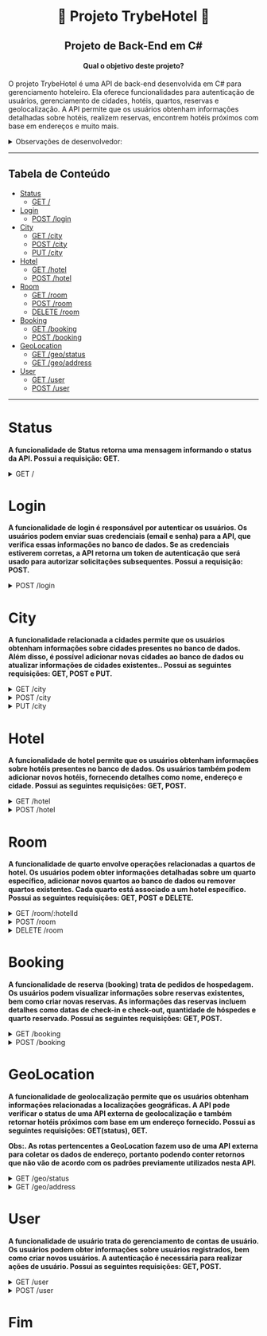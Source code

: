 <h1 align="center"> 🏨 Projeto TrybeHotel 🏨 </h1>

<h2 align="center">Projeto de Back-End em C#</h2>

<h4 align="center">Qual o objetivo deste projeto?</h4>

<p>O projeto TrybeHotel é uma API de back-end desenvolvida em C# para gerenciamento hoteleiro. Ela oferece funcionalidades para autenticação de usuários, gerenciamento de cidades, hotéis, quartos, reservas e geolocalização. A API permite que os usuários obtenham informações detalhadas sobre hotéis, realizem reservas, encontrem hotéis próximos com base em endereços e muito mais.</p>

<details>
<summary>Observações de desenvolvedor:</summary>

<br>
<p>1. O projeto faz uso da arquitetura MSC(Model, Service, Controller) para mais fácil manutenção e escalabilidade de código.</p>
<p>2. O projeto faz uso de Docker, possuindo um arquivo docker-compose que cria e inicia um container com o banco de dados.</p>
<p>3. O projeto faz uso de Entity Framework para facilitar, agilizar e simplificar o processo de requisição junto ao banco de dados.</p>
<p>4. O projeto faz uso de um sistema de autenticação e autorização utilizando JWT(Json Web Token), possuindo permissões de <strong>Cliente</strong> ou <strong>Administrador</strong>.</p>
<br>

</details>

------------

<h2>Tabela de Conteúdo</h2>

- [Status](#status)
  - [GET /](#get-)
- [Login](#login)
  - [POST /login](#post-login)
- [City](#city)
  - [GET /city](#get-city)
  - [POST /city](#post-city)
  - [PUT /city](#put-city)
- [Hotel](#hotel)
  - [GET /hotel](#get-hotel)
  - [POST /hotel](#post-hotel)
- [Room](#room)
  - [GET /room](#get-room)
  - [POST /room](#post-room)
  - [DELETE /room](#delete-room)
- [Booking](#booking)
  - [GET /booking](#get-booking)
  - [POST /booking](#post-booking)
- [GeoLocation](#geolocation)
  - [GET /geo/status](#get-geo-status)
  - [GET /geo/address](#get-geo-address)
- [User](#user)
  - [GET /user](#get-user)
  - [POST /user](#post-user)


------------

<h1>Status</h1>

<strong> A funcionalidade de Status retorna uma mensagem informando o status da API. Possui a requisição: GET.</strong>

<details>
<summary>GET /</summary>
<h3>GET /</h3>

<strong>Retorna um objeto com a "message" informando o status da API.</strong>

<strong>Endereço de requisição - [ GET `/` ]</strong>

<h4>Corpo da Requisição:</h4>

Não requer informação no corpo da requisição.

<h3>Respostas da API:</h3>

A resposta segue o formato abaixo com status <code>200</code>:

    { "message": "online" }

</details>
<h1>Login</h1>

<strong>A funcionalidade de login é responsável por autenticar os usuários. Os usuários podem enviar suas credenciais (email e senha) para a API, que verifica essas informações no banco de dados. Se as credenciais estiverem corretas, a API retorna um token de autenticação que será usado para autorizar solicitações subsequentes. Possui a requisição: POST.</strong>

<details>
<summary>POST /login</summary>
<h3>POST /login</h3>

<strong>Endereço de requisição - [ POST `/login` ]</strong>

<strong>Verifica os dados de login e retorna um token de sucesso ou erro.</strong>

<h4>Corpo da Requisição:</h4>

O corpo da requisição deve seguir o formato abaixo:

    {
    	"Email": "rebeca.santos@trybehotel.com",
    	"Password": "123456"
    }

<h3>Respostas da API:</h3>
<details>
<summary><strong>Em caso de login válido (Status 200):</strong></summary>

    {
    	"token": "eyJhbGciOiJIUzI1NiIsInR5cCI6IkpXVCJ9.eyJyb2xlIjoiYWRtaW4iLCJlbWFpbCI6ImRhbmlsby5zaWx2YUBiZXRyeWJlLmNvbSIsIm5iZiI6MTY4ODQxMTIxMiwiZXhwIjoxNjg4NDk3NjEyLCJpYXQiOjE2ODg0MTEyMTJ9.q1cNj2_xspeQC6Uz1maV79P95hVtWH4Z7auZgOen-Qo",
    }

</details>
<details>
<summary><strong>Em caso de login inválido (Status 401):</strong></summary>

    {
    	"message": "Incorrect e-mail or password"
    }

</details>
</details>
<h1>City</h1>

<strong>A funcionalidade relacionada a cidades permite que os usuários obtenham informações sobre cidades presentes no banco de dados. Além disso, é possível adicionar novas cidades ao banco de dados ou atualizar informações de cidades existentes.. Possui as seguintes requisições: GET, POST e PUT.</strong>

<details>
<summary>GET /city</summary>
<h2>GET /city</h2>

<strong>Endereço de requisição - [ GET `/city` ]</strong>

<strong>Retorna informações sobre cidades presentes no banco de dados.</strong>

<h4>Corpo da Requisição:</h4>

Não requer informação no corpo da requisição.

<h4>Resposta da API:</h4>

A resposta segue o formato abaixo com status <code>200</code>:

    [
      {
    	"cityId": 1,
    	"name": "Blumenau",
    	"state": "SC"
      },
      /* ... */
    ]

</details>

<details>
<summary>POST /city</summary>
<h2>POST /city</h2>

<strong>Endereço de requisição - [ POST `/city` ]</strong>

<strong>Adiciona uma nova cidade ao banco de dados.</strong>

<h4>Corpo da Requisição:</h4>

O corpo da requisição deve seguir o formato abaixo:

    {
    	"Name": "Blumenau",
    	"State": "SC"
    }

<h4>Resposta da API:</h4>
A resposta segue o formato abaixo com status <code>201</code>:

    {
    	"cityId": 1,
    	"name": "Blumenau",
    	"state": "SC"
    }

</details>

<details>
<summary>PUT /city</summary>
<h2>PUT /city</h2>

<strong>Endereço de requisição - [ PUT `/city` ]</strong>

<strong>Atualiza informações de uma cidade existente no banco de dados.</strong>

<h4>Corpo da Requisição:</h4>

O corpo da requisição deve seguir o formato abaixo:

    {
    	"CityId": 1,
    	"Name": "Blumenau",
    	"State": "SC"
    }
<h4>
 Resposta da API:
</h4>
A resposta segue o formato abaixo com status <code>200</code>:

    {
    	"cityId": 1,
    	"name": "Blumenau",
    	"state": "SC"
    }

</details>

<h1>Hotel</h1>

<strong>A funcionalidade de hotel permite que os usuários obtenham informações sobre hotéis presentes no banco de dados. Os usuários também podem adicionar novos hotéis, fornecendo detalhes como nome, endereço e cidade. Possui as seguintes requisições: GET, POST.</strong>

<details>
<summary>GET /hotel</summary>
<h2>GET /hotel</h2>

<strong>Endereço de requisição - [ GET `/hotel` ]</strong>

<strong>Retorna informações sobre hotéis presentes no banco de dados.</strong>

<h4>Corpo da Requisição:</h4>

Não requer informação no corpo da requisição.

<h4>Resposta da API:</h4>
A resposta segue o formato abaixo com status <code>200</code>:

    [
      {
    	"hotelId": 1,
    	"name": "Trybe Hotel BNU 1",
    	"address": "Rua XV de Novembro",
    	"cityId": 1,
    	"cityName": "Blumenau",
    	"state": "SC"
      },
      /* ... */
    ]

</details>

<details>
<summary>POST /hotel</summary>
<h2>POST /hotel</h2>

<strong>Endereço de requisição - [ POST `/hotel` ]</strong>

<strong>Adiciona um novo hotel ao banco de dados.</strong>

-- Obs.: É necessário token de autenticação como **Administrador** --

<h4>Corpo da Requisição:</h4>

O corpo da requisição deve seguir o formato abaixo:

    {
	"Name":"Trybe Hotel BNU 1",
	"Address":"Rua XV de Novembro",
	"CityId": 1
    }

<h4>Resposta da API</h4>
A resposta segue o formato abaixo com status <code>201</code>:

    {
    	"hotelId": 1,
    	"name": "Trybe Hotel BNU 1",
    	"address": "Rua XV de Novembro",
    	"cityId": 1,
    	"cityName": "Blumenau",
    	"state": "SC"
    }

</details>

 <h1>Room</h1>

<strong>A funcionalidade de quarto envolve operações relacionadas a quartos de hotel. Os usuários podem obter informações detalhadas sobre um quarto específico, adicionar novos quartos ao banco de dados ou remover quartos existentes. Cada quarto está associado a um hotel específico. Possui as seguintes requisições: GET, POST e DELETE.</strong>

<details>
<summary>GET /room/:hotelId</summary>
<h2>GET /room/:hotelId</h2>

<strong>Endereço de requisição - [ GET `/room/:hotelId` ]</strong>

<strong>Retorna todos os quartos de um determinado hotel a partir de um ID</strong>

<h4>Corpo da Requisição:</h4>

O corpo da requisição é vazio, com o ID do quarto vindo do próprio endereço de requisição { `/:hotelId` }

<h3>Resposta da API:</h3>
A resposta segue o formato abaixo com status <code>200</code>

    [
      {
    	"roomId": 1,
    	"name": "Suite básica",
    	"capacity": 2,
    	"image": "image suite",
    	"hotel": {
    		"hotelId": 1,
    		"name": "Trybe Hotel BNU 1",
    		"address": "Rua XV de Novembro",
    		"cityId": 1,
    		"cityName": "Blumenau",
    		"state": "SC"
      	  }
      }
    ]

</details>

<details>
<summary>POST /room</summary>
<h2>POST /room</h2>

<strong>Endereço de requisição - [ POST `/room` ]</strong>

<strong>Adiciona um novo quarto ao banco de dados.</strong>

-- Obs.: É necessário token de autenticação como **Administrador** --

<h4>Corpo da Requisição:</h4>

O corpo da requisição deve seguir o formato abaixo:

    {
    	"Name":"Suite básica",
    	"Capacity":2,
    	"Image":"image suite",
    	"HotelId": 1
    }

<h4>Resposta da API:</h4>
A resposta segue o formato abaixo com status <code>201</code>:

    {
    	"roomId": 1,
    	"name": "Suite básica",
    	"capacity": 2,
    	"image": "image suite",
    	"hotel": {
    		"hotelId": 1,
    		"name": "Trybe Hotel BNU 1",
    		"address": "Rua XV de Novembro",
    		"cityId": 1,
    		"cityName": "Blumenau",
    		"state": "SC"
    	}
    }

</details>

<details>
<summary>DELETE /room</summary>
<h2>DELETE /room</h2>

<strong>Endereço de requisição - [ DELETE `/room/:roomId` ]</strong>

<strong>Remove um quarto do banco de dados.</strong>

-- Obs.: É necessário token de autenticação como **Administrador** --

<h4>Corpo da Requisição:</h4>

O corpo da requisição é vazio, com o ID do quarto vindo do próprio endereço de requisição { `/:roomId` }

<h4>Resposta da API:</h4>

<strong>A API responde apenas com um status <code>403</code></strong>

</details>

<h1>Booking</h1>

<strong>A funcionalidade de reserva (booking) trata de pedidos de hospedagem. Os usuários podem visualizar informações sobre reservas existentes, bem como criar novas reservas. As informações das reservas incluem detalhes como datas de check-in e check-out, quantidade de hóspedes e quarto reservado. Possui as seguintes requisições: GET, POST.</strong>

<details>
<summary>GET /booking</summary>
<h2>GET /booking</h2>

<strong>Endereço de requisição - [ GET `/booking` ]</strong>

<strong>Retorna informações sobre reservas/pedidos presentes no banco de dados.</strong>

<h4>Corpo da Requisição:</h4>

-- Obs.: É necessário token de autenticação como **Cliente** --

Não requer informação no corpo da requisição.

<h4>Resposta da API:</h4>
A resposta segue o formato abaixo com status <code>200</code>:

	{
    	"bookingId": 1,
    	"checkIn": "2030-08-27T00:00:00",
    	"checkOut": "2030-08-28T00:00:00",
    	"guestQuant": 1,
    	"room": {
    		"roomId": 1,
    		"name": "Suite básica",
    		"capacity": 2,
    		"image": "image suite",
    		"hotel": {
    			"hotelId": 1,
    			"name": "Trybe Hotel BNU 1",
    			"address": "Rua XV de Novembro",
    			"cityId": 1,
    			"cityName": "Blumenau",
    			"state": "SC"
			}
		}
	}

</details>

<details>
<summary>POST /booking</summary>
<h2>POST /booking</h2>

<strong>Endereço de requisição - [ POST `/booking` ]</strong>

<strong>Faz uma nova reserva/pedido no banco de dados.</strong>

-- Obs.: É necessário token de autenticação como **Cliente** --

<h4>Corpo da Requisição:</h4>

O corpo da requisição deve seguir o formato abaixo:

<strong>Obs.: A quantidade de "Guests" não pode ser maior do que a capacidade do quarto!</strong>

    {
    	"CheckIn":"2030-08-27",
    	"CheckOut":"2030-08-28",
    	"GuestQuant":"1",
    	"RoomId":1
    }

<h4>
Resposta da API:
</h4>

<details>
<summary><strong>Em caso de sucesso (Status 201):</strong></summary>

        {
        	"bookingId": 1,
        	"checkIn": "2030-08-27T00:00:00",
        	"checkOut": "2030-08-28T00:00:00",
        	"guestQuant": 1,
        	"room": {
        		"roomId": 1,
        		"name": "Suite básica",
        		"capacity": 2,
        		"image": "image suite",
        		"hotel": {
        			"hotelId": 1,
        			"name": "Trybe Hotel BNU 1",
        			"address": "Rua XV de Novembro",
        			"cityId": 1,
        			"cityName": "Blumenau",
        			"state": "SC"
        			}
        		}
        }

</details>

<details>
<summary><strong>Em caso de falha (Status 400):</strong></summary>

    {
    	"message": "Guest quantity over room capacity"
    }

</details>

</details>

<h1>GeoLocation</h1>

<strong>A funcionalidade de geolocalização permite que os usuários obtenham informações relacionadas a localizações geográficas. A API pode verificar o status de uma API externa de geolocalização e também retornar hotéis próximos com base em um endereço fornecido. Possui as seguintes requisições: GET(status), GET.</strong>

<strong>Obs:. As rotas pertencentes a GeoLocation fazem uso de uma API externa para coletar os dados de endereço, portanto podendo conter retornos que não vão de acordo com os padrões previamente utilizados nesta API.</strong>

<details>
<summary>GET /geo/status</summary>
<h2>GET /geo/status</h2>
<strong>Endereço de requisição - [ GET <code>/geo/status</code> ]</strong>

<strong>Verifica o status da API externa de geolocalização.</strong>

<h4>Corpo da Requisição:</h4>

Não requer informação no corpo da requisição.

<h4>Resposta da API:</h4>
Caso a API externa esteja em pleno funcionamento, a resposta seguirá o formato abaixo, com status <code>200</code>:

    {
    	"status": 200,
    	"message": "OK",
    	"data_updated": "2020-05-04T14:47:00+00:00",
    	"software_version": "3.6.0-0",
    	"database_version": "3.6.0-0"
    }

</details>

<details>
<summary>GET /geo/address</summary>
<h2>GET /geo/address</h2>

<strong>Endereço de requisição - [ GET `/geo/address` ]</strong>

<strong>Retorna hotéis próximos com base em um endereço.</strong>

<h4>Corpo da Requisição:</h4>

O corpo da requisição deve seguir o formato abaixo:

    {
    	"Address": "Rodovia Antonio Heil",
    	"City":"Brusque",
    	"State":"SC"
    }

<h4>Resposta da API:</h4>
Caso a API externa esteja em pleno funcionamento, a resposta seguirá o formato abaixo, com status <code>200</code>:

      [
          {
    		"hotelId": 2,
    		"name": "Trybe Hotel BQ 2",
    		"address": "Rodovia Atonio Heil 2",
    		"cityName": "Brusque",
    		"state": "SC",
    		"distance": 64
          },
          {
    		"hotelId": 1,
    		"name": "Trybe Hotel BQ 3",
    		"address": "Rodovia Antonio Heil 3",
    		"cityName": "Itajaí",
    		"state": "SC",
    		"distance": 89
          },
        /* ... */
      }

</details>

<h1>User</h1>

<strong>A funcionalidade de usuário trata do gerenciamento de contas de usuário. Os usuários podem obter informações sobre usuários registrados, bem como criar novos usuários. A autenticação é necessária para realizar ações de usuário. Possui as seguintes requisições: GET, POST.</strong>

<details>
<summary>GET /user</summary>
<h2>GET /user</h2>

<strong>Endereço de requisição - [ GET `/user` ]</strong>

<strong>Retorna informações sobre usuários presentes no banco de dados.</strong>

-- Obs.: É necessário token de autenticação como **Administrador** --

<h4>Corpo da Requisição:</h4>

Não requer informação no corpo da requisição.

<h4>Resposta da API:</h4>
A resposta segue o formato abaixo com status <code>200</code>:

    [
        {
    		"userId": 1,
    		"name": "Rebecca",
    		"email": "rebecca.guts@trybehotel.com",
    		"userType": "client"
        },
      /*...*/
    ]

</details>

<details>
<summary>POST /user</summary>
<h2>POST /user</h2>

<strong>Endereço de requisição - [ POST `/user` ]</strong>

<strong>Cria um novo usuário no banco de dados.</strong>

<strong>Obs.: Não é possível cadastrar um e-mail já existente no banco de dados.</strong>
<strong>Obs.: Na criação de um novo usuário, o campo userType é automaticamente definido como "client".</strong>

<h4>Corpo da Requisição:</h4>

O corpo da requisição deve seguir o formato abaixo:

    {
    	"Name":"Rebecca",
    	"Email": "rebecca.guts@trybehotel.com",
    	"Password": "123456"
    }

<h4>Resposta da API:</h4>

<details>
<summary><strong>Em caso de sucesso (Status 201):</strong></summary>

    {
    	"userId": 1,
    	"Name":"Rebecca",
    	"Email": "rebecca.guts@trybehotel.com",
    	"userType": "client"
    }

</details>

<details>
<summary><strong>Em caso de falha (Status 409):</strong></summary>

    {
    	"message": "User email already exists"
    }

</details>

</details>

<h1>Fim</h1>

